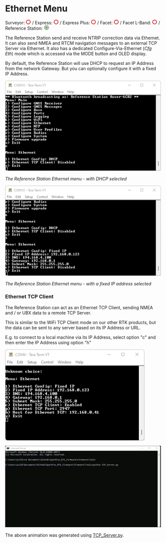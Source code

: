 # Ethernet Menu

Surveyor: ![Feature Not Supported](img/RedDot.png) / Express: ![Feature Not Supported](img/RedDot.png) / Express Plus: ![Feature Not Supported](img/RedDot.png) / Facet: ![Feature Not Supported](img/RedDot.png) / Facet L-Band: ![Feature Not Supported](img/RedDot.png) / Reference Station: ![Feature Supported](img/GreenDot.png)

The Reference Station send and receive NTRIP correction data via Ethernet. It can also send NMEA and RTCM navigation messages to an external TCP Server via Ethernet.
It also has a dedicated Configure-Via-Ethernet (*Cfg Eth*) mode which is accessed via the MODE button and OLED display.

By default, the Reference Station will use DHCP to request an IP Address from the network Gateway. But you can optionally configure it with a fixed IP Address.

![Reference Station in DHCP mode](img/Ethernet_DHCP.png)

*The Reference Station Ethernet menu - with DHCP selected*

![Reference Station in fixed IP address mode](img/Ethernet_Fixed_IP.png)

*The Reference Station Ethernet menu - with a fixed IP address selected*

### Ethernet TCP Client

The Reference Station can act as an Ethernet TCP Client, sending NMEA and / or UBX data to a remote TCP Server.

This is similar to the WiFi TCP Client mode on our other RTK products, but the data can be sent to any server based on its IP Address or URL.

E.g. to connect to a local machine via its IP Address, select option "c" and then enter the IP Address using option "h"

![Ethernet TCP Client configuration](img/Ethernet_TCP_Client_1.png)

![Ethernet TCP Client connection](img/TCP_Client.gif)

The above animation was generated using [TCP_Server.py](https://github.com/sparkfun/SparkFun_RTK_Firmware/blob/main/Firmware/Tools/TCP_Server.py).